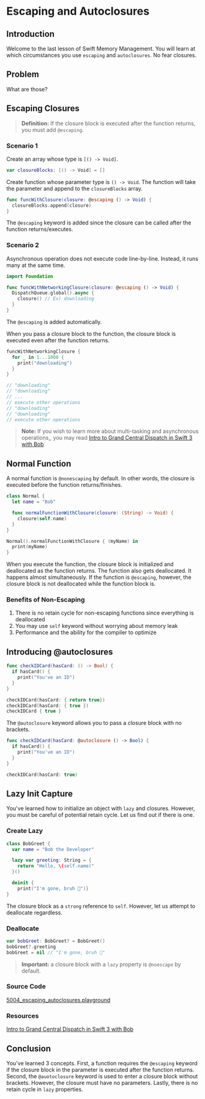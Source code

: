 # Escaping and Autoclosures
## Introduction
Welcome to the last lesson of Swift Memory Management. You will learn at which circumstances you use `escaping` and `autoclosures`. No fear closures.

## Problem
What are those?


## Escaping Closures

> **Definition:** If the closure block is executed after the function returns, you must add `@escaping`.

### Scenario 1
Create an array whose type is `[() -> Void]`.

```swift
var closureBlocks: [() -> Void] = []
```

Create function whose parameter type is `() -> Void`. The function will take the parameter and append to the `closureBlocks` array.

```swift
func funcWithClosure(closure: @escaping () -> Void) {
  closureBlocks.append(closure)
}
```

The `@escaping` keyword is added since the closure can be called after the function returns/executes.

### Scenario 2
Asynchronous operation does not execute code line-by-line. Instead, it runs many at the same time.

```swift
import Foundation

func funcWithNetworkingClosure(closure: @escaping () -> Void) {
  DispatchQueue.global().async {
    closure() // Ex) downloading
  }
}

```
The `@escaping` is added automatically.

When you pass a closure block to the function, the closure block is executed even after the function returns.

```swift
funcWithNetworkingClosure {
  for _ in 1...1000 {
    print("downloading")
  }
}

// "downloading"
// "downloading"
// ...
// execute other operations
// "downloading"
// "downloading"
// execute other operations
```

> **Note:** If you wish to learn more about multi-tasking and asynchronous operations,, you may read [Intro to Grand Central Dispatch in Swift 3 with Bob](https://blog.bobthedeveloper.io/intro-to-grand-central-dispatch-in-swift-3-with-bob-lee-1d4b56f731b3)

## Normal Function
A normal function is `@nonescaping` by default. In other words, the closure is executed before the function returns/finishes.


```swift
class Normal {
  let name = "Bob"

  func normalFunctionWithClosure(closure: (String) -> Void) {
    closure(self.name)
  }
}

Normal().normalFunctionWithClosure { (myName) in
  print(myName)
}
```

When you execute the function, the closure block is initialized and deallocated as the function returns. The function also gets deallocated. It happens almost simultaneously. If the function is `@escaping`, however, the closure block is not deallocated while the function block is.


### Benefits of Non-Escaping
1. There is no retain cycle for non-escaping functions since everything is deallocated
2. You may use `self` keyword without worrying about memory leak
3. Performance and the ability for the compiler to optimize


## Introducing @autoclosures

```swift
func checkIDCard(hasCard: () -> Bool) {
  if hasCard() {
    print("You've an ID")
  }
}

checkIDCard(hasCard: { return true})
checkIDCard(hasCard: { true })
checkIDCard { true }
```
The `@autoclosure` keyword allows you to pass a closure block with no brackets.

```swift
func checkIDCard(hasCard: @autoclosure () -> Bool) {
  if hasCard() {
    print("You've an ID")
  }
}

checkIDCard(hasCard: true)
```

## Lazy Init Capture
You've learned how to initialize an object with `lazy` and closures. However, you must be careful of potential retain cycle. Let us find out if there is one.

### Create Lazy

```swift
class BobGreet {
  var name = "Bob the Developer"

  lazy var greeting: String = {
    return "Hello, \(self.name)"
  }()

  deinit {
    print("I'm gone, bruh 🙆‍")}
}
```

The closure block as a `strong` reference to `self`. However, let us attempt to deallocate regardless.

### Deallocate
```swift
var bobGreet: BobGreet? = BobGreet()
bobGreet?.greeting
bobGreet = nil // "I'm gone, bruh 🙆‍"
```

> **Important:** a closure block with a `lazy` property is `@noescape` by default.

### Source Code
[5004_escaping_autoclosures.playground](https://www.dropbox.com/sh/6vk04zbv1ifajc0/AABQhPhB3yYUF0qa8s8YXWdka?dl=0)

### Resources
[Intro to Grand Central Dispatch in Swift 3 with Bob](https://blog.bobthedeveloper.io/intro-to-grand-central-dispatch-in-swift-3-with-bob-lee-1d4b56f731b3)

## Conclusion
You've learned 3 concepts. First, a function requires the `@escaping` keyword if the closure block in the parameter is executed after the function returns. Second, the `@auotoclosure` keyword is used to enter a closure block without brackets. However, the closure must have no parameters. Lastly, there is no retain cycle in `lazy` properties.
